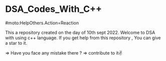 # DSA_Codes_With_C++

#moto:HelpOthers.Action=Reaction

This a repository created on the day of 10th sept 2022.
Welcome to DSA with using c++ language.
If you get help from this repository , You can give a star to it.

=> Have you face any mistake there ?
=> contribute to it✌️
